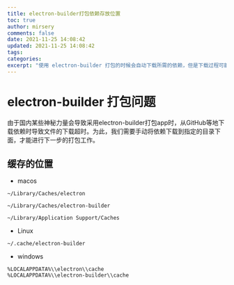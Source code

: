 ```yaml
---
title: electron-builder打包依赖存放位置
toc: true
author: mirsery
comments: false
date: 2021-11-25 14:08:42
updated: 2021-11-25 14:08:42
tags:
categories:
excerpt: "使用 electron-builder 打包的时候会自动下载所需的依赖，但是下载过程可能因某些神秘力量而失败。因此需要手动下载，再将工具放于指定路径..."
---
```



<!-- toc -->

# electron-builder 打包问题
由于国内某些神秘力量会导致采用electron-builder打包app时，从GitHub等地下载依赖时导致文件的下载超时。为此，我们需要手动将依赖下载到指定的目录下面，才能进行下一步的打包工作。

## 缓存的位置

- macos

```shell
~/Library/Caches/electron

~/Library/Caches/electron-builder

~/Library/Application Support/Caches
```

- Linux 
```shell
~/.cache/electron-builder
```

- windows
```shell
%LOCALAPPDATA%\\electron\\cache
%LOCALAPPDATA%\\electron-builder\\cache
```